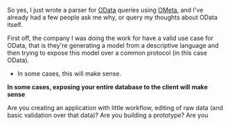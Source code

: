 So yes, I just wrote a parser for [OData](http://www.odata.org/) queries using [OMeta](http://tinlizzie.org/ometa/), and I've already had a few people ask me why, or query my thoughts about OData itself.
 
First off, the company I was doing the work for have a valid use case for OData, that is they're generating a model from a descriptive language and then trying to expose this model over a common protocol (in this case OData).

- In some cases, this will make sense.

**In some cases, exposing your entire database to the client will make sense**

Are you creating an application with little workflow, editing of raw data (and basic validation over that data)? Are you building a prototype? Are you 
